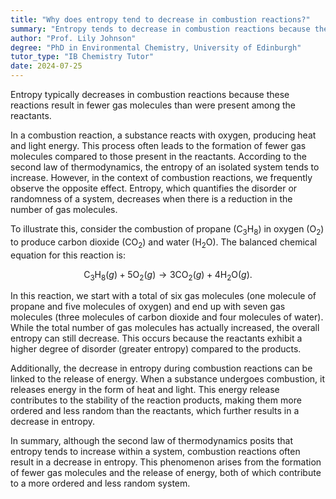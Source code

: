 ```yaml
---
title: "Why does entropy tend to decrease in combustion reactions?"
summary: "Entropy tends to decrease in combustion reactions because they result in fewer gas molecules than the reactants."
author: "Prof. Lily Johnson"
degree: "PhD in Environmental Chemistry, University of Edinburgh"
tutor_type: "IB Chemistry Tutor"
date: 2024-07-25
---
```


Entropy typically decreases in combustion reactions because these reactions result in fewer gas molecules than were present among the reactants.

In a combustion reaction, a substance reacts with oxygen, producing heat and light energy. This process often leads to the formation of fewer gas molecules compared to those present in the reactants. According to the second law of thermodynamics, the entropy of an isolated system tends to increase. However, in the context of combustion reactions, we frequently observe the opposite effect. Entropy, which quantifies the disorder or randomness of a system, decreases when there is a reduction in the number of gas molecules.

To illustrate this, consider the combustion of propane ($\text{C}_3\text{H}_8$) in oxygen ($\text{O}_2$) to produce carbon dioxide ($\text{CO}_2$) and water ($\text{H}_2\text{O}$). The balanced chemical equation for this reaction is:

$$
\text{C}_3\text{H}_8(g) + 5\text{O}_2(g) \rightarrow 3\text{CO}_2(g) + 4\text{H}_2\text{O}(g).
$$

In this reaction, we start with a total of six gas molecules (one molecule of propane and five molecules of oxygen) and end up with seven gas molecules (three molecules of carbon dioxide and four molecules of water). While the total number of gas molecules has actually increased, the overall entropy can still decrease. This occurs because the reactants exhibit a higher degree of disorder (greater entropy) compared to the products.

Additionally, the decrease in entropy during combustion reactions can be linked to the release of energy. When a substance undergoes combustion, it releases energy in the form of heat and light. This energy release contributes to the stability of the reaction products, making them more ordered and less random than the reactants, which further results in a decrease in entropy.

In summary, although the second law of thermodynamics posits that entropy tends to increase within a system, combustion reactions often result in a decrease in entropy. This phenomenon arises from the formation of fewer gas molecules and the release of energy, both of which contribute to a more ordered and less random system.
    